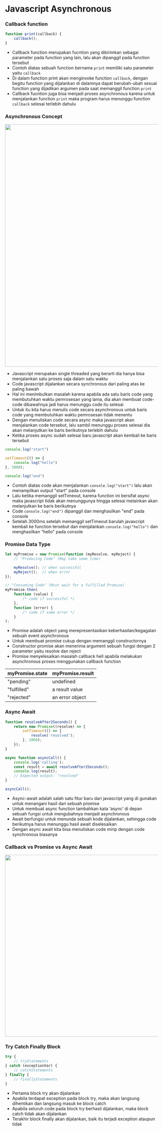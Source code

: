 # Javascript Asynchronous

### Callback function

```javascript
function print(callback) {
    callback();
}
```

- Callback function merupakan fucntion yang dikirimkan sebagai parameter pada function yang lain, lalu akan
  dipanggil pada function tersebut
- Contoh diatas sebuah function bernama `print` memiliki satu parameter yaitu `callback`
- Di dalam function print akan menginvoke function `callback`, dengan begitu function yang dijalankan di dalamnya
  dapat berubah-ubah sesuai function yang dijadikan argumen pada saat memanggil function `print`
- Callback fucntion juga bisa menjadi proses asynchronous karena untuk menjalankan function `print` maka program
  harus menunggu function `callback` selesai terlebih dahulu

### Asynchronous Concept

<img src="https://miro.medium.com/v2/resize:fit:4800/format:webp/1*hRDfyiYqOCh_-N0t8E-9PA.png" width="800">

- Javascript merupakan single threaded yang berarti dia hanya bisa menjalankan satu proses saja dalam satu waktu
- Code javascript dijalankan secara synchronous dari paling atas ke paling bawah
- Hal ini menimbulkan masalah karena apabila ada satu baris code yang membutuhkan waktu pemrosesan yang lama, dia
  akan membuat code-code dibawahnya jadi harus menunggu code itu selesai
- Untuk itu kita harus menulis code secara asynchronous untuk baris code yang membutuhkan waktu pemrosesan tidak menentu
- Dengan menuliskan code secara async maka javascript akan menjalankan code tersebut, lalu sambil menunggu proses
  selesai dia akan melanjutkan ke baris berikutnya terlebih dahulu
- Ketika proses async sudah selesai baru javascript akan kembali ke baris tersebut

```javascript
console.log("start")

setTimeout(() => {
    console.log("hello")
}, 3000);

console.log("end")
```

- Contoh diatas code akan menjalankan `console.log("start")` lalu akan menampilkan output "start" pada console
- Lalu ketika memanggil setTimeout, karena function ini bersifat async maka javascript tidak akan menunggunya hingga
  selesai melainkan akan melanjutkan ke baris berikutnya
- Code `console.log("end")` dipanggil dan menghasilkan "end" pada console
- Setelah 3000ms setelah memanggil setTimeout barulah javascript kembali ke function tersebut dan menjalankan
  `console.log("hello")` dan menghasilkan "hello" pada console

### Promise Data Type

```javascript
let myPromise = new Promise(function (myResolve, myReject) {
    // "Producing Code" (May take some time)

    myResolve(); // when successful
    myReject();  // when error
});

// "Consuming Code" (Must wait for a fulfilled Promise)
myPromise.then(
    function (value) {
        /* code if successful */
    },
    function (error) {
        /* code if some error */
    }
);
```

- Promise adalah object yang merepresentasikan keberhasilan/kegagalan sebuah event asynchronous
- Untuk membuat promise cukup dengan memanggil constructornya
- Constructor promise akan menerima argument sebuah fungsi dengan 2 parameter yaitu resolve dan reject
- Promise menyelesaikan masalah callback hell apabila melakukan asynchronous proses menggunakan callback function

| **myPromise.state** | **myPromise.result** |
|---------------------|----------------------|
| "pending"           | undefined            |
| "fulfilled"         | a result value       |
| "rejected"          | an error object      |

### Async Await

```javascript
function resolveAfter2Seconds() {
    return new Promise((resolve) => {
        setTimeout(() => {
            resolve('resolved');
        }, 2000);
    });
}

async function asyncCall() {
    console.log('calling');
    const result = await resolveAfter2Seconds();
    console.log(result);
    // Expected output: "resolved"
}

asyncCall();
```

- Async-await adalah salah satu fitur baru dari javascript yang di gunakan untuk menangani hasil dari sebuah promise
- Untuk membuat async function tambahkan kata ‘async’ di depan sebuah fungsi untuk mengubahnya menjadi asynchronous
- Await berfungsi untuk menunda sebuah kode dijalankan, sehingga code berikutnya harus menunggu hasil await diselesaikan
- Dengan async await kita bisa menuliskan code mirip dengan code synchronous biasanya

### Callback vs Promise vs Async Await

<img src="https://www.bram.us/wordpress/wp-content/uploads/2017/05/js-callbacks-promises-asyncawait.gif" width="600">

### Try Catch Finally Block

```javascript
try {
    // tryStatements
} catch (exceptionVar) {
    // catchStatements
} finally {
    // finallyStatements
}
```

- Pertama block try akan dijalankan
- Apabila terdapat exception pada block try, maka akan langsung dihentikan dan langsung masuk ke block catch
- Apabila seluruh code pada block try berhasil dijalankan, maka block catch tidak akan dijalankan
- Terakhir block finally akan dijalankan, baik itu terjadi exception ataupun tidak
